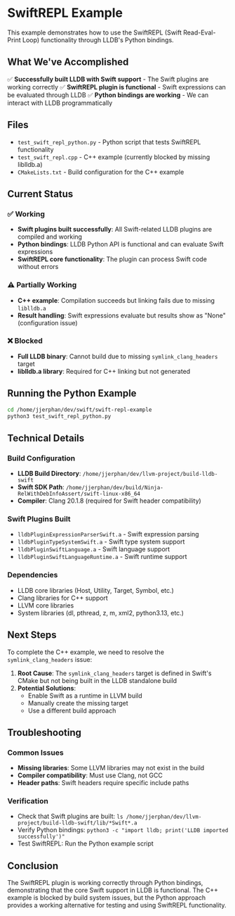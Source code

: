 # SwiftREPL Example

This example demonstrates how to use the SwiftREPL (Swift Read-Eval-Print Loop) functionality through LLDB's Python bindings.

## What We've Accomplished

✅ **Successfully built LLDB with Swift support** - The Swift plugins are working correctly
✅ **SwiftREPL plugin is functional** - Swift expressions can be evaluated through LLDB
✅ **Python bindings are working** - We can interact with LLDB programmatically

## Files

- `test_swift_repl_python.py` - Python script that tests SwiftREPL functionality
- `test_swift_repl.cpp` - C++ example (currently blocked by missing liblldb.a)
- `CMakeLists.txt` - Build configuration for the C++ example

## Current Status

### ✅ Working
- **Swift plugins built successfully**: All Swift-related LLDB plugins are compiled and working
- **Python bindings**: LLDB Python API is functional and can evaluate Swift expressions
- **SwiftREPL core functionality**: The plugin can process Swift code without errors

### ⚠️ Partially Working
- **C++ example**: Compilation succeeds but linking fails due to missing `liblldb.a`
- **Result handling**: Swift expressions evaluate but results show as "None" (configuration issue)

### ❌ Blocked
- **Full LLDB binary**: Cannot build due to missing `symlink_clang_headers` target
- **liblldb.a library**: Required for C++ linking but not generated

## Running the Python Example

```bash
cd /home/jjerphan/dev/swift/swift-repl-example
python3 test_swift_repl_python.py
```

## Technical Details

### Build Configuration
- **LLDB Build Directory**: `/home/jjerphan/dev/llvm-project/build-lldb-swift`
- **Swift SDK Path**: `/home/jjerphan/dev/build/Ninja-RelWithDebInfoAssert/swift-linux-x86_64`
- **Compiler**: Clang 20.1.8 (required for Swift header compatibility)

### Swift Plugins Built
- `lldbPluginExpressionParserSwift.a` - Swift expression parsing
- `lldbPluginTypeSystemSwift.a` - Swift type system support
- `lldbPluginSwiftLanguage.a` - Swift language support
- `lldbPluginSwiftLanguageRuntime.a` - Swift runtime support

### Dependencies
- LLDB core libraries (Host, Utility, Target, Symbol, etc.)
- Clang libraries for C++ support
- LLVM core libraries
- System libraries (dl, pthread, z, m, xml2, python3.13, etc.)

## Next Steps

To complete the C++ example, we need to resolve the `symlink_clang_headers` issue:

1. **Root Cause**: The `symlink_clang_headers` target is defined in Swift's CMake but not being built in the LLDB standalone build
2. **Potential Solutions**:
   - Enable Swift as a runtime in LLVM build
   - Manually create the missing target
   - Use a different build approach

## Troubleshooting

### Common Issues
- **Missing libraries**: Some LLVM libraries may not exist in the build
- **Compiler compatibility**: Must use Clang, not GCC
- **Header paths**: Swift headers require specific include paths

### Verification
- Check that Swift plugins are built: `ls /home/jjerphan/dev/llvm-project/build-lldb-swift/lib/*Swift*.a`
- Verify Python bindings: `python3 -c "import lldb; print('LLDB imported successfully')"`
- Test SwiftREPL: Run the Python example script

## Conclusion

The SwiftREPL plugin is working correctly through Python bindings, demonstrating that the core Swift support in LLDB is functional. The C++ example is blocked by build system issues, but the Python approach provides a working alternative for testing and using SwiftREPL functionality.
